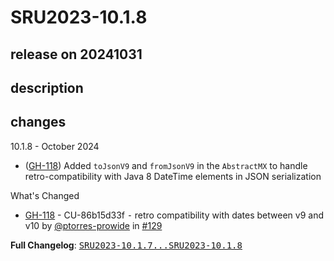 # SRU2023-10.1.8

## release on 20241031
## description
## changes
10.1.8 - October 2024

* (<a class="issue-link js-issue-link" data-error-text="Failed to load title" data-id="2392277738" data-permission-text="Title is private" data-url="https://github.com/prowide/prowide-iso20022/issues/118" data-hovercard-type="issue" data-hovercard-url="/prowide/prowide-iso20022/issues/118/hovercard" href="https://github.com/prowide/prowide-iso20022/issues/118">GH-118</a>) Added <code>toJsonV9</code> and <code>fromJsonV9</code> in the <code>AbstractMX</code> to handle retro-compatibility with Java 8 DateTime elements in JSON serialization

What's Changed

* <a class="issue-link js-issue-link" data-error-text="Failed to load title" data-id="2392277738" data-permission-text="Title is private" data-url="https://github.com/prowide/prowide-iso20022/issues/118" data-hovercard-type="issue" data-hovercard-url="/prowide/prowide-iso20022/issues/118/hovercard" href="https://github.com/prowide/prowide-iso20022/issues/118">GH-118</a> - CU-86b15d33f ⁃ retro compatibility with dates between v9 and v10 by <a class="user-mention notranslate" data-hovercard-type="user" data-hovercard-url="/users/ptorres-prowide/hovercard" data-octo-click="hovercard-link-click" data-octo-dimensions="link_type:self" href="https://github.com/ptorres-prowide">@ptorres-prowide</a> in <a class="issue-link js-issue-link" data-error-text="Failed to load title" data-id="2589481342" data-permission-text="Title is private" data-url="https://github.com/prowide/prowide-iso20022/issues/129" data-hovercard-type="pull_request" data-hovercard-url="/prowide/prowide-iso20022/pull/129/hovercard" href="https://github.com/prowide/prowide-iso20022/pull/129">#129</a>

<strong>Full Changelog</strong>: <a class="commit-link" href="https://github.com/prowide/prowide-iso20022/compare/SRU2023-10.1.7...SRU2023-10.1.8"><tt>SRU2023-10.1.7...SRU2023-10.1.8</tt></a>

